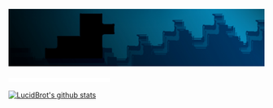 ![image header banner](./blackbrot-nighttime-banner-small.jpg)

![duck](./animated.svg)

[![LucidBrot's github stats](https://github-readme-stats.vercel.app/api?username=lucidbrot)](https://github.com/anuraghazra/github-readme-stats)